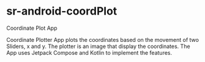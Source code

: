 # sr-android-coordPlot
Coordinate Plot App

Coordinate Plotter App plots the coordinates based on the movement of two Sliders, x and y. The plotter is an image that display the coordinates. 
The App uses Jetpack Compose and Kotlin to implement the features. 
